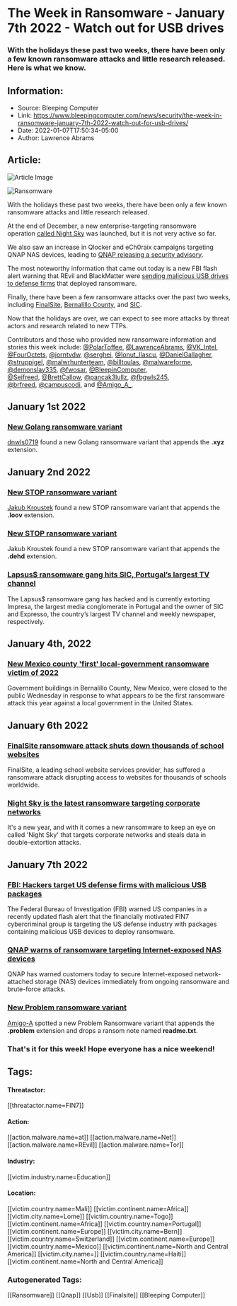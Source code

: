 # The Week in Ransomware - January 7th 2022 - Watch out for USB drives
### With the holidays these past two weeks, there have been only a few known ransomware attacks and little research released. Here is what we know.

## Information:
+ Source: Bleeping Computer
+ Link: https://www.bleepingcomputer.com/news/security/the-week-in-ransomware-january-7th-2022-watch-out-for-usb-drives/
+ Date: 2022-01-07T17:50:34-05:00
+ Author: Lawrence Abrams


## Article:
![Article Image](https://www.bleepstatic.com/content/hl-images/2020/11/06/Ransomware-headpic.jpg)

![Ransomware](https://www.bleepstatic.com/content/hl-images/2020/11/06/Ransomware-headpic.jpg)


With the holidays these past two weeks, there have been only a few known ransomware attacks and little research released.


At the end of December, a new enterprise-targeting ransomware operation [called Night Sky](https://www.bleepingcomputer.com/news/security/night-sky-is-the-latest-ransomware-targeting-corporate-networks/) was launched, but it is not very active so far.


We also saw an increase in Qlocker and eCh0raix campaigns targeting QNAP NAS devices, leading to [QNAP releasing a security advisory](https://www.bleepingcomputer.com/news/security/qnap-warns-of-ransomware-targeting-internet-exposed-nas-devices/).


The most noteworthy information that came out today is a new FBI flash alert warning that REvil and BlackMatter were [sending malicious USB drives to defense firms](https://www.bleepingcomputer.com/news/security/fbi-hackers-target-us-defense-firms-with-malicious-usb-packages/) that deployed ransomware.


Finally, there have been a few ransomware attacks over the past two weeks, including [FinalSite](https://www.bleepingcomputer.com/news/security/finalsite-ransomware-attack-shuts-down-thousands-of-school-websites/), [Bernalillo County](https://statescoop.com/bernalillo-county-new-mexico-first-ransomware-2022/), and [SIC](https://statescoop.com/bernalillo-county-new-mexico-first-ransomware-2022/).


Now that the holidays are over, we can expect to see more attacks by threat actors and research related to new TTPs.


Contributors and those who provided new ransomware information and stories this week include: [@PolarToffee](https://twitter.com/PolarToffee), [@LawrenceAbrams](https://twitter.com/LawrenceAbrams), [@VK\_Intel](https://twitter.com/VK_Intel), [@FourOctets](https://twitter.com/FourOctets), [@jorntvdw](https://twitter.com/jorntvdw), [@serghei](https://twitter.com/serghei), [@Ionut\_Ilascu](https://twitter.com/Ionut_Ilascu), [@DanielGallagher](https://twitter.com/DanielGallagher), [@struppigel](https://twitter.com/struppigel), [@malwrhunterteam](https://twitter.com/malwrhunterteam), [@billtoulas](https://twitter.com/billtoulas), [@malwareforme](https://twitter.com/malwareforme), [@demonslay335](https://twitter.com/demonslay335), [@fwosar](https://twitter.com/fwosar), [@BleepinComputer](https://twitter.com/BleepinComputer), [@Seifreed](https://twitter.com/Seifreed), [@BrettCallow](https://twitter.com/BrettCallow), [@pancak3lullz](https://twitter.com/pancak3lullz), [@fbgwls245](https://twitter.com/fbgwls245), [@brfreed](https://twitter.com/brfreed), [@campuscodi](https://twitter.com/campuscodi), and [@Amigo\_A\_](https://twitter.com/Amigo_A_),


January 1st 2022
----------------


### [New Golang ransomware variant](https://twitter.com/fbgwls245/status/1477296521108660228)


[dnwls0719](https://twitter.com/fbgwls245) found a new Golang ransomware variant that appends the **.xyz** extension.


January 2nd 2022
----------------


### [New STOP ransomware variant](https://twitter.com/JakubKroustek/status/1477804666163503106)


[Jakub Kroustek](https://twitter.com/JakubKroustek) found a new STOP ransomware variant that appends the **.loov** extension.


### [New STOP ransomware variant](https://twitter.com/JakubKroustek/status/1478698865771622404)


Jakub Kroustek found a new STOP ransomware variant that appends the **.dehd** extension.


### [Lapsus$ ransomware gang hits SIC, Portugal’s largest TV channel](https://therecord.media/lapsus-ransomware-gang-hits-sic-portugals-largest-tv-channel/)


The Lapsus$ ransomware gang has hacked and is currently extorting Impresa, the largest media conglomerate in Portugal and the owner of SIC and Expresso, the country’s largest TV channel and weekly newspaper, respectively.


January 4th, 2022
-----------------


### [New Mexico county 'first' local-government ransomware victim of 2022](https://statescoop.com/bernalillo-county-new-mexico-first-ransomware-2022/)


Government buildings in Bernalillo County, New Mexico, were closed to the public Wednesday in response to what appears to be the first ransomware attack this year against a local government in the United States.


January 6th 2022
----------------


### [FinalSite ransomware attack shuts down thousands of school websites](https://www.bleepingcomputer.com/news/security/finalsite-ransomware-attack-shuts-down-thousands-of-school-websites/)


FinalSite, a leading school website services provider, has suffered a ransomware attack disrupting access to websites for thousands of schools worldwide.


### [Night Sky is the latest ransomware targeting corporate networks](https://www.bleepingcomputer.com/news/security/night-sky-is-the-latest-ransomware-targeting-corporate-networks/)


It's a new year, and with it comes a new ransomware to keep an eye on called 'Night Sky' that targets corporate networks and steals data in double-extortion attacks.


January 7th 2022
----------------


### [FBI: Hackers target US defense firms with malicious USB packages](https://www.bleepingcomputer.com/news/security/fbi-hackers-target-us-defense-firms-with-malicious-usb-packages/)


The Federal Bureau of Investigation (FBI) warned US companies in a recently updated flash alert that the financially motivated FIN7 cybercriminal group is targeting the US defense industry with packages containing malicious USB devices to deploy ransomware.


### [QNAP warns of ransomware targeting Internet-exposed NAS devices](https://www.bleepingcomputer.com/news/security/qnap-warns-of-ransomware-targeting-internet-exposed-nas-devices/)


QNAP has warned customers today to secure Internet-exposed network-attached storage (NAS) devices immediately from ongoing ransomware and brute-force attacks.


### [New Problem ransomware variant](https://twitter.com/Amigo_A_/status/1479382881474691074)


[Amigo-A](https://twitter.com/Amigo_A_) spotted a new Problem Ransomware variant that appends the **.problem** extension and drops a ransom note named **readme.txt**.


### That's it for this week! Hope everyone has a nice weekend!





## Tags:

#### Threatactor:
[[threatactor.name=FIN7]]

#### Action:
[[action.malware.name=at]] [[action.malware.name=Net]] [[action.malware.name=REvil]] [[action.malware.name=Tor]]

#### Industry:
[[victim.industry.name=Education]]

#### Location:
[[victim.country.name=Mali]] [[victim.continent.name=Africa]] [[victim.city.name=Lome]] [[victim.country.name=Togo]] [[victim.continent.name=Africa]] [[victim.country.name=Portugal]] [[victim.continent.name=Europe]] [[victim.city.name=Bern]] [[victim.country.name=Switzerland]] [[victim.continent.name=Europe]] [[victim.country.name=Mexico]] [[victim.continent.name=North and Central America]] [[victim.city.name=]] [[victim.country.name=Haiti]] [[victim.continent.name=North and Central America]]

### Autogenerated Tags:
[[Ransomware]] [[Qnap]] [[Usb]] [[Finalsite]] [[Bleeping Computer]]

